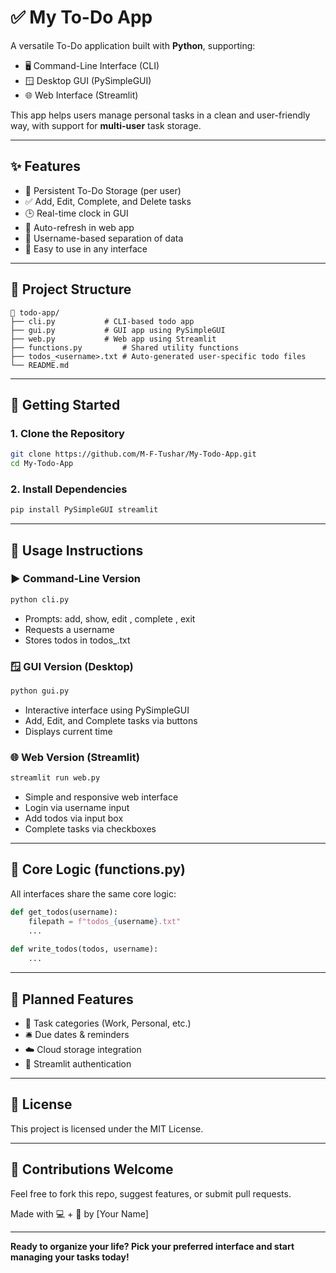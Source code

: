 # ✅ My To-Do App

A versatile To-Do application built with **Python**, supporting:
- 🖥️ Command-Line Interface (CLI)
- 🪟 Desktop GUI (PySimpleGUI)
- 🌐 Web Interface (Streamlit)

This app helps users manage personal tasks in a clean and user-friendly way, with support for **multi-user** task storage.

---

## ✨ Features

- 📜 Persistent To-Do Storage (per user)
- ✅ Add, Edit, Complete, and Delete tasks
- 🕒 Real-time clock in GUI
- 🔁 Auto-refresh in web app
- 👤 Username-based separation of data
- 🚀 Easy to use in any interface

---

## 📁 Project Structure

```
📁 todo-app/
├── cli.py           # CLI-based todo app
├── gui.py           # GUI app using PySimpleGUI
├── web.py           # Web app using Streamlit
├── functions.py         # Shared utility functions
├── todos_<username>.txt # Auto-generated user-specific todo files
└── README.md
```

---

## 🚀 Getting Started

### 1. Clone the Repository
```bash
git clone https://github.com/M-F-Tushar/My-Todo-App.git
cd My-Todo-App
```

### 2. Install Dependencies
```bash
pip install PySimpleGUI streamlit
```

---

## 🧪 Usage Instructions

### ▶️ Command-Line Version
```bash
python cli.py
```
- Prompts: add, show, edit <number>, complete <number>, exit
- Requests a username
- Stores todos in todos_<username>.txt

### 🪟 GUI Version (Desktop)
```bash
python gui.py
```
- Interactive interface using PySimpleGUI
- Add, Edit, and Complete tasks via buttons
- Displays current time

### 🌐 Web Version (Streamlit)
```bash
streamlit run web.py
```
- Simple and responsive web interface
- Login via username input
- Add todos via input box
- Complete tasks via checkboxes

---

## 🧠 Core Logic (functions.py)

All interfaces share the same core logic:

```python
def get_todos(username):
    filepath = f"todos_{username}.txt"
    ...
    
def write_todos(todos, username):
    ...
```

---

## 🔮 Planned Features

- 📂 Task categories (Work, Personal, etc.)
- 🛎️ Due dates & reminders
- ☁️ Cloud storage integration
- 🔐 Streamlit authentication

---

## 📄 License

This project is licensed under the MIT License.

---

## 🙌 Contributions Welcome

Feel free to fork this repo, suggest features, or submit pull requests.

Made with 💻 + 🧠 by [Your Name]

---

**Ready to organize your life? Pick your preferred interface and start managing your tasks today!**
